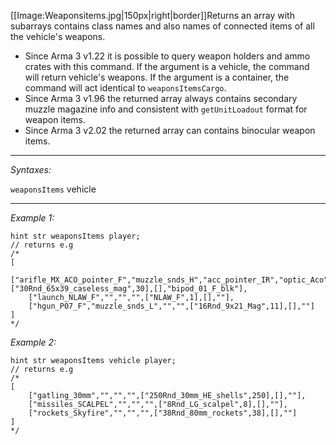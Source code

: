 [[Image:Weaponsitems.jpg|150px|right|border]]Returns an array with subarrays contains class names and also names of connected items of all the vehicle's weapons. 

* Since Arma 3 v1.22 it is possible to query weapon holders and ammo crates with this command. If the argument is a vehicle, the command will return vehicle's weapons. If the argument is a container, the command will act identical to `weaponsItemsCargo`.
* Since Arma 3 v1.96 the returned array always contains secondary muzzle magazine info and consistent with `getUnitLoadout` format for weapon items.
* Since Arma 3 v2.02 the returned array can contains binocular weapon items.


---
*Syntaxes:*

`weaponsItems` vehicle

---
*Example 1:*

```sqf
hint str weaponsItems player;
// returns e.g
/*
[
	["arifle_MX_ACO_pointer_F","muzzle_snds_H","acc_pointer_IR","optic_Aco",["30Rnd_65x39_caseless_mag",30],[],"bipod_01_F_blk"],
	["launch_NLAW_F","","","",["NLAW_F",1],[],""],
	["hgun_P07_F","muzzle_snds_L","","",["16Rnd_9x21_Mag",11],[],""]
]
*/
```

*Example 2:*

```sqf
hint str weaponsItems vehicle player;
// returns e.g
/*
[
	["gatling_30mm","","","",["250Rnd_30mm_HE_shells",250],[],""],
	["missiles_SCALPEL","","","",["8Rnd_LG_scalpel",8],[],""],
	["rockets_Skyfire","","","",["38Rnd_80mm_rockets",38],[],""]
]
*/
```